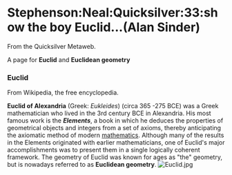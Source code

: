 
# Stephenson:Neal:Quicksilver:33:show the boy Euclid...(Alan Sinder)

From the Quicksilver Metaweb.

A page for **Euclid** and **Euclidean geometry**

### Euclid

 
From Wikipedia, the free encyclopedia. 

**Euclid of Alexandria** (Greek: *Eukleides*) (circa 365 -275 BCE) was a Greek mathematician who lived in the 3rd century BCE in Alexandria. His most famous work is the ***Elements***, a book in which he deduces the properties of geometrical objects and integers from a set of axioms, thereby anticipating the axiomatic method of modern [mathematics](/mathematics). Although many of the results in the Elements originated with earlier mathematicians, one of Euclid's major accomplishments was to present them in a single logically coherent framework. The geometry of Euclid was known for ages as "the" geometry, but is nowadays referred to as **Euclidean geometry**. ![Euclid.jpg](/https://web.archive.org/web/20060725170331im_/http://www.metaweb.com/wiki/upload/2/21/Euclid.jpg)  
